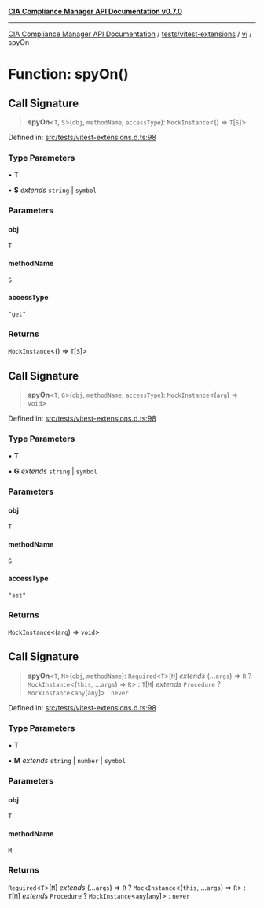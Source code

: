[**CIA Compliance Manager API Documentation v0.7.0**](../../../../../README.md)

***

[CIA Compliance Manager API Documentation](../../../../../modules.md) / [tests/vitest-extensions](../../../README.md) / [vi](../README.md) / spyOn

# Function: spyOn()

## Call Signature

> **spyOn**\<`T`, `S`\>(`obj`, `methodName`, `accessType`): `MockInstance`\<() => `T`\[`S`\]\>

Defined in: [src/tests/vitest-extensions.d.ts:98](https://github.com/Hack23/cia-compliance-manager/blob/a904e43458f81faf7066f9da9fc149cc9f6e236d/src/tests/vitest-extensions.d.ts#L98)

### Type Parameters

• **T**

• **S** *extends* `string` \| `symbol`

### Parameters

#### obj

`T`

#### methodName

`S`

#### accessType

`"get"`

### Returns

`MockInstance`\<() => `T`\[`S`\]\>

## Call Signature

> **spyOn**\<`T`, `G`\>(`obj`, `methodName`, `accessType`): `MockInstance`\<(`arg`) => `void`\>

Defined in: [src/tests/vitest-extensions.d.ts:98](https://github.com/Hack23/cia-compliance-manager/blob/a904e43458f81faf7066f9da9fc149cc9f6e236d/src/tests/vitest-extensions.d.ts#L98)

### Type Parameters

• **T**

• **G** *extends* `string` \| `symbol`

### Parameters

#### obj

`T`

#### methodName

`G`

#### accessType

`"set"`

### Returns

`MockInstance`\<(`arg`) => `void`\>

## Call Signature

> **spyOn**\<`T`, `M`\>(`obj`, `methodName`): `Required`\<`T`\>\[`M`\] *extends* (...`args`) => `R` ? `MockInstance`\<(`this`, ...`args`) => `R`\> : `T`\[`M`\] *extends* `Procedure` ? `MockInstance`\<`any`\[`any`\]\> : `never`

Defined in: [src/tests/vitest-extensions.d.ts:98](https://github.com/Hack23/cia-compliance-manager/blob/a904e43458f81faf7066f9da9fc149cc9f6e236d/src/tests/vitest-extensions.d.ts#L98)

### Type Parameters

• **T**

• **M** *extends* `string` \| `number` \| `symbol`

### Parameters

#### obj

`T`

#### methodName

`M`

### Returns

`Required`\<`T`\>\[`M`\] *extends* (...`args`) => `R` ? `MockInstance`\<(`this`, ...`args`) => `R`\> : `T`\[`M`\] *extends* `Procedure` ? `MockInstance`\<`any`\[`any`\]\> : `never`
